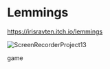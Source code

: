 # Lemmings
https://irisravten.itch.io/lemmings

![ScreenRecorderProject13](https://user-images.githubusercontent.com/30858011/102208596-4a93f280-3ed8-11eb-9482-e7c30afc5a8f.gif)

 game
